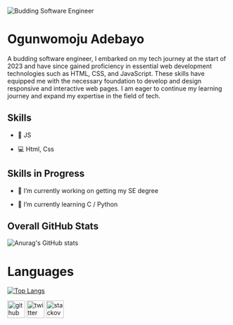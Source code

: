 ![Budding Software Engineer](https://media.licdn.com/dms/image/D4D16AQHOgAGlLRYiuQ/profile-displaybackgroundimage-shrink_350_1400/0/1683975259820?e=1689206400&v=beta&t=92P4D7lwBhhnrroBb4Wpjy6-iePGo_65SHjY74OF72A)

# Ogunwomoju Adebayo

A budding software engineer, I embarked on my tech journey at the start of 2023 and have since gained proficiency in essential web development technologies such as HTML, CSS, and JavaScript. These skills have equipped me with the necessary foundation to develop and design responsive and interactive web pages. I am eager to continue my learning journey and expand my expertise in the field of tech.

## Skills 

* 📱 JS

* 💻 Html, Css




## Skills in Progress
- 🔭 I’m currently working on getting my SE degree 

- 🌱 I’m currently learning C / Python  

## Overall GitHub Stats

![Anurag's GitHub stats](https://github-readme-stats.vercel.app/api?username=Bayovrosky&theme=dark&show_icons=true)

# Languages

[![Top Langs](https://github-readme-stats.vercel.app/api/top-langs/?username=Bayovrosky&layout=compact)](https://github.com/Bayovrosky/github-readme-stats)

[<img src='https://cdn.jsdelivr.net/npm/simple-icons@3.0.1/icons/github.svg' alt='github' height='40'>](https://github.com/Bayovrosky)  [<img src='https://cdn.jsdelivr.net/npm/simple-icons@3.0.1/icons/twitter.svg' alt='twitter' height='40'>](https://twitter.com/Bayovrosky)  [<img src='https://cdn.jsdelivr.net/npm/simple-icons@3.0.1/icons/stackoverflow.svg' alt='stackoverflow' height='40'>](https://stackoverflow.com/users/21380939/bayovrosky)  















